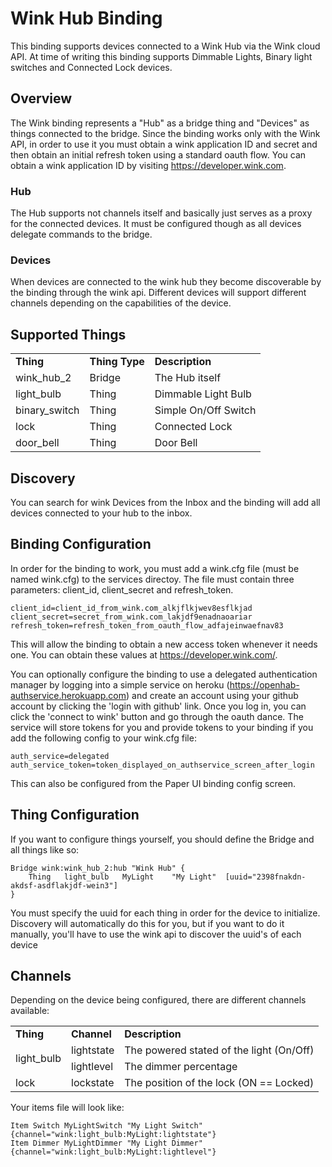 # Wink Hub Binding

This binding supports devices connected to a Wink Hub via the Wink cloud API.  At time of writing this binding supports Dimmable Lights, Binary light switches and Connected Lock devices.

## Overview

The Wink binding represents a "Hub" as a bridge thing and "Devices" as things connected to the bridge.  Since the binding works only with the Wink API, in order to use it you must obtain a wink application ID and secret and then obtain an initial refresh token using a standard oauth flow.  You can obtain a wink application ID by visiting https://developer.wink.com.

### Hub

The Hub supports not channels itself and basically just serves as a proxy for the connected devices.  It must be configured though as all devices delegate commands to the bridge.

### Devices

When devices are connected to the wink hub they become discoverable by the binding through the wink api.  Different devices will support different channels depending on the capabilities of the device.

## Supported Things

<table>
<tr><td><b>Thing</b></td><td><b>Thing Type</b></td><td><b>Description</b></td></tr>
<tr><td>wink_hub_2</td><td>Bridge</td><td>The Hub itself</td></tr>
<tr><td>light_bulb</td><td>Thing</td><td>Dimmable Light Bulb</td></tr>
<tr><td>binary_switch</td><td>Thing</td><td>Simple On/Off Switch</td></tr>
<tr><td>lock</td><td>Thing</td><td>Connected Lock</td></tr>
<tr><td>door_bell</td><td>Thing</td><td>Door Bell</td></tr>
</table>

## Discovery

You can search for wink Devices from the Inbox and the binding will add all devices connected to your hub to the inbox.

## Binding Configuration

In order for the binding to work, you must add a wink.cfg file (must be named wink.cfg) to the services directoy.  The file must contain three parameters: client_id, client_secret and refresh_token.

```
client_id=client_id_from_wink.com_alkjflkjwev8esflkjad
client_secret=secret_from_wink.com_lakjdf9enadnaoariar
refresh_token=refresh_token_from_oauth_flow_adfajeinwaefnav83
```

This will allow the binding to obtain a new access token whenever it needs one. You can obtain these values at https://developer.wink.com/.

You can optionally configure the binding to use a delegated authentication manager by logging into a simple service on heroku (https://openhab-authservice.herokuapp.com) and create an account using your github account by clicking the 'login with github' link.  Once you log in, you can click the 'connect to wink' button and go through the oauth dance.  The service will store tokens for you and provide tokens to your binding if you add the following config to your wink.cfg file:

```
auth_service=delegated
auth_service_token=token_displayed_on_authservice_screen_after_login
```

This can also be configured from the Paper UI binding config screen.

## Thing Configuration

If you want to configure things yourself, you should define the Bridge and all things like so:

```
Bridge wink:wink_hub_2:hub "Wink Hub" {
	Thing	light_bulb   MyLight	"My Light"  [uuid="2398fnakdn-akdsf-asdflakjdf-wein3"]
}
```

You must specify the uuid for each thing in order for the device to initialize.  Discovery will automatically do this for you, but if you want to do it manually, you'll have to use the wink api to discover the uuid's of each device

## Channels

Depending on the device being configured, there are different channels available:

<table>
<tr><td><b>Thing</b></td><td><b>Channel</b></td><td><b>Description</b></td></tr>
<tr><td rowspan="2">light_bulb</td><td>lightstate</td><td>The powered stated of the light (On/Off)</td></tr>
<tr><td>lightlevel</td><td>The dimmer percentage</td></tr>
<tr><td>lock</td><td>lockstate</td><td>The position of the lock (ON == Locked)</td></tr>
</table>

Your items file will look like:

```
Item Switch MyLightSwitch "My Light Switch"  {channel="wink:light_bulb:MyLight:lightstate"}
Item Dimmer MyLightDimmer "My Light Dimmer"  {channel="wink:light_bulb:MyLight:lightlevel"}
```
